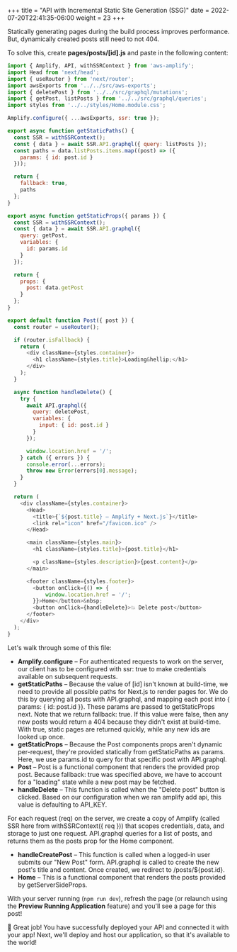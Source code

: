+++
title = "API with Incremental Static Site Generation (SSG)"
date = 2022-07-20T22:41:35-06:00
weight = 23
+++

Statically generating pages during the build process improves performance. But, dynamically created posts still need to not 404.

To solve this, create **pages/posts/[id].js** and paste in the following content:

```javascript
import { Amplify, API, withSSRContext } from 'aws-amplify';
import Head from 'next/head';
import { useRouter } from 'next/router';
import awsExports from '../../src/aws-exports';
import { deletePost } from '../../src/graphql/mutations';
import { getPost, listPosts } from '../../src/graphql/queries';
import styles from '../../styles/Home.module.css';

Amplify.configure({ ...awsExports, ssr: true });

export async function getStaticPaths() {
  const SSR = withSSRContext();
  const { data } = await SSR.API.graphql({ query: listPosts });
  const paths = data.listPosts.items.map((post) => ({
    params: { id: post.id }
  }));

  return {
    fallback: true,
    paths
  };
}

export async function getStaticProps({ params }) {
  const SSR = withSSRContext();
  const { data } = await SSR.API.graphql({
    query: getPost,
    variables: {
      id: params.id
    }
  });

  return {
    props: {
      post: data.getPost
    }
  };
}

export default function Post({ post }) {
  const router = useRouter();

  if (router.isFallback) {
    return (
      <div className={styles.container}>
        <h1 className={styles.title}>Loading&hellip;</h1>
      </div>
    );
  }

  async function handleDelete() {
    try {
      await API.graphql({
        query: deletePost,
        variables: {
          input: { id: post.id }
        }
      });

      window.location.href = '/';
    } catch ({ errors }) {
      console.error(...errors);
      throw new Error(errors[0].message);
    }
  }

  return (
    <div className={styles.container}>
      <Head>
        <title>{`${post.title} – Amplify + Next.js`}</title>
        <link rel="icon" href="/favicon.ico" />
      </Head>

      <main className={styles.main}>
        <h1 className={styles.title}>{post.title}</h1>

        <p className={styles.description}>{post.content}</p>
      </main>

      <footer className={styles.footer}>
        <button onClick={() => { 
            window.location.href = '/';
        }}>Home</button>&nbsp;
        <button onClick={handleDelete}>💥 Delete post</button>
      </footer>
    </div>
  );
}
```

Let's walk through some of this file:

- **Amplify.configure** – For authenticated requests to work on the server, our client has to be configured with ssr: true to make credentials available on subsequent requests.
- **getStaticPaths** – Because the value of [id] isn't known at build-time, we need to provide all possible paths for Next.js to render pages for. We do this by querying all posts with API.graphql, and mapping each post into { params: { id: post.id }}. These params are passed to getStaticProps next. Note that we return fallback: true. If this value were false, then any new posts would return a 404 because they didn't exist at build-time. With true, static pages are returned quickly, while any new ids are looked up once.
- **getStaticProps** – Because the Post components props aren't dynamic per-request, they're provided statically from getStaticPaths as params. Here, we use params.id to query for that specific post with API.graphql.
- **Post** – Post is a functional component that renders the provided prop post. Because fallback: true was specified above, we have to account for a "loading" state while a new post may be fetched.
- **handleDelete** – This function is called when the "Delete post" button is clicked. Based on our configuration when we ran amplify add api, this value is defaulting to API_KEY.

For each request (req) on the server, we create a copy of Amplify (called SSR here from withSSRContext({ req })) that scopes credentials, data, and storage to just one request. API.graphql queries for a list of posts, and returns them as the posts prop for the Home component.
- **handleCreatePost** – This function is called when a logged-in user submits our "New Post" form. API.graphql is called to create the new post's title and content. Once created, we redirect to /posts/${post.id}.
- **Home** – This is a functional component that renders the posts provided by getServerSideProps.

With your server running (`npm run dev`), refresh the page (or relaunch using the **Preview Running Application** feature) and you'll see a page for this post!

🙌 Great job! You have successfully deployed your API and connected it with your app! Next, we'll deploy and host our application, so that it's available to the world!
